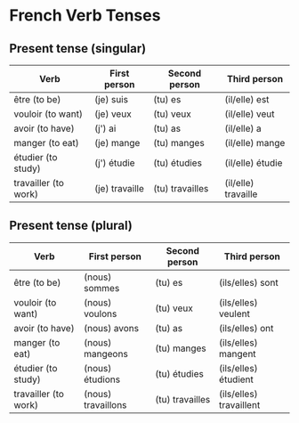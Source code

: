 # French Verb Tenses

## Present tense (singular)

| Verb                 | First person   | Second person   | Third person        |
| -------------------- | -------------- | --------------- | ------------------- |
| être (to be)         | (je) suis      | (tu) es         | (il/elle) est       |
| vouloir (to want)    | (je) veux      | (tu) veux       | (il/elle) veut      |
| avoir (to have)      | (j') ai        | (tu) as         | (il/elle) a         |
| manger (to eat)      | (je) mange     | (tu) manges     | (il/elle) mange     |
| étudier (to study)   | (j') étudie    | (tu) étudies    | (il/elle) étudie    |
| travailler (to work) | (je) travaille | (tu) travailles | (il/elle) travaille |

## Present tense (plural)

| Verb                 | First person       | Second person   | Third person            |
| -------------------- | ------------------ | --------------- | ----------------------- |
| être (to be)         | (nous) sommes      | (tu) es         | (ils/elles) sont        |
| vouloir (to want)    | (nous) voulons     | (tu) veux       | (ils/elles) veulent     |
| avoir (to have)      | (nous) avons       | (tu) as         | (ils/elles) ont         |
| manger (to eat)      | (nous) mangeons    | (tu) manges     | (ils/elles) mangent     |
| étudier (to study)   | (nous) étudions    | (tu) étudies    | (ils/elles) étudient    |
| travailler (to work) | (nous) travaillons | (tu) travailles | (ils/elles) travaillent |
